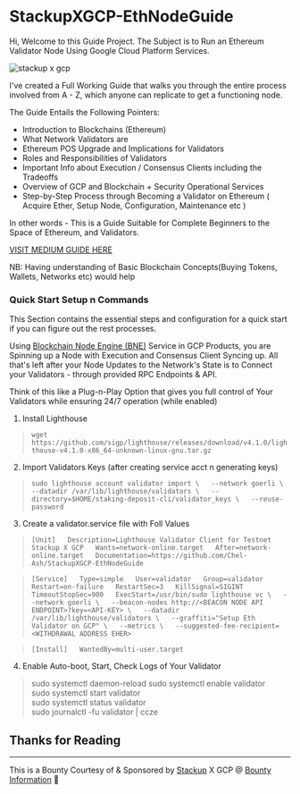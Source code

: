 # StackupXGCP-EthNodeGuide

Hi, Welcome to this Guide Project. The Subject is to Run an Ethereum Validator Node Using Google Cloud Platform Services.

![stackup x gcp](https://cdn.hackernoon.com/images/4jLd9wAdOWQW3iTiKFVy3oWadmu1-taa3w47.jpeg)

I've created a Full Working Guide that walks you through the entire process involved from A - Z, which anyone can replicate to get a functioning node.

The Guide Entails the Following Pointers:
* Introduction to Blockchains (Ethereum)
* What Network Validators are
* Ethereum POS Upgrade and Implications for Validators
* Roles and Responsibilities  of Validators
* Important Info about Execution / Consensus Clients including the Tradeoffs
* Overview of GCP and Blockchain + Security Operational Services 
* Step-by-Step Process through Becoming a Validator on Ethereum ( Acquire Ether, Setup Node, Configuration, Maintenance etc )

In other words - This is a Guide Suitable for Complete Beginners to the Space of Ethereum, and Validators.

[VISIT MEDIUM GUIDE HERE](https://medium.com/@chel_koby/your-complete-guide-to-running-an-ethereum-validator-on-gcp-blockchain-node-in-2023-for-44e85e61f4fb)

NB: Having understanding of Basic Blockchain Concepts(Buying Tokens, Wallets, Networks etc) would help 


### Quick Start Setup n Commands
This Section contains the essential steps and configuration for a quick start if you can figure out the rest processes.

Using [Blockchain Node Engine (BNE)](https://console.cloud.google.com/blockchain-node-engine) Service in GCP Products, you are Spinning up a Node with Execution and Consensus Client Syncing up. All that's left after your Node Updates to the Network's State is to Connect your Validators - through provided RPC Endpoints & API. 

Think of this like a Plug-n-Play Option that gives you full control of Your Validators while ensuring 24/7 operation (while enabled)

1. Install Lighthouse
>`wget https://github.com/sigp/lighthouse/releases/download/v4.1.0/lighthouse-v4.1.0-x86_64-unknown-linux-gnu.tar.gz`

2. Import Validators Keys (after creating service acct n generating keys)
> `sudo lighthouse account validator import \  
 --network goerli \  
 --datadir /var/lib/lighthouse/validators \  
 --directory=$HOME/staking-deposit-cli/validator_keys \  
 --reuse-password`

3.  Create a validator.service file with Foll Values
  
> `[Unit]  
Description=Lighthouse Validator Client for Testnet Stackup X GCP  
Wants=network-online.target  
After=network-online.target  
Documentation=https://github.com/Chel-Ash/StackupXGCP-EthNodeGuide  `
  
> `[Service]  
Type=simple  
User=validator  
Group=validator  
Restart=on-failure  
RestartSec=3  
KillSignal=SIGINT  
TimeoutStopSec=900  
ExecStart=/usr/bin/sudo lighthouse vc \  
  --network goerli \  
  --beacon-nodes http://<BEACON NODE API ENDPOINT>?key=<API-KEY> \  
  --datadir /var/lib/lighthouse/validators \  
  --graffiti="Setup Eth Validator on GCP" \  
  --metrics \  
  --suggested-fee-recipient=<WITHDRAWAL ADDRESS EHER>`
  
>`[Install]  
WantedBy=multi-user.target`

4. Enable Auto-boot, Start, Check Logs of Your Validator

>sudo systemctl daemon-reload
sudo systemctl enable validator  
sudo systemctl start validator  
sudo systemctl status validator  
sudo journalctl -fu validator | ccze


## Thanks for Reading
<hr>

This is a Bounty Courtesy of & Sponsored by [Stackup](https://app.stackup.dev/) X GCP @ [Bounty Information](https://app.stackup.dev/bounty/running-an-ethereum-validator-node) 👏
